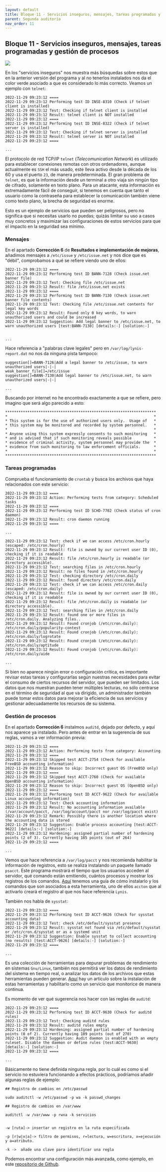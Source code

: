 ```yaml
---
layout: default
title: Bloque 11 - Servicios inseguros, mensajes, tareas programadas y gestión de procesos
parent: Segunda auditoría
nav_order: 11
---
```


## Bloque 11 - Servicios inseguros, mensajes, tareas programadas y gestión de procesos

<img src="https://raw.githubusercontent.com/crivmar/crivmar-lynis.github.io/main/assets/images/71.png"/>

En los "servicios inseguros" nos muestra más búsquedas sobre estos que en la anterior versión del programa y al no tenerlos instalados nos da el color verde asociado a que es considerado lo más correcto. Veamos un ejemplo con `telnet`:

~~~
2022-11-29 09:23:12 ====
2022-11-29 09:23:12 Performing test ID INSE-8310 (Check if telnet client is installed)
2022-11-29 09:23:12 Test: Checking if telnet client is installed
2022-11-29 09:23:12 Result: telnet client is NOT installed
2022-11-29 09:23:12 ====
2022-11-29 09:23:12 Performing test ID INSE-8322 (Check if telnet server is installed)
2022-11-29 09:23:12 Test: Checking if telnet server is installed
2022-11-29 09:23:12 Result: telnet server is NOT installed
2022-11-29 09:23:12 ====

...
~~~

El protocolo de red TCP/IP `telnet` (*Telecomunication Network*) es utilizado para establecer conexiones remotas con otros ordenadores, aunque actualmente es `SSH` el más usado, este lleva activo desde la década de los 60 y usa el puerto `23`, de manera predeterminada. El gran problema de `telnet`, es que la información desde un terminal a otro viaja sin ningún tipo de cifrado, solamente en texto plano. Para un atacante, esta información es extremadamente fácil de conseguir, si tenemos en cuenta que tanto el usuario como la contraseña para establecer la comunicación también viene como texto plano, la brecha de seguridad es enorme.

Esto es un ejemplo de servicios que pueden ser peligrosos, pero no significa que si necesitas usarlo no puedas; quizás limitar su uso a casos muy concretos y maximizar las configuraciones de estos servicios para que el impacto en la seguridad sea mínimo.


### Mensajes

En el apartado **Corrección 6** de **Resultados e implementación de mejoras**, añadimos mensajes a `/etc/issue` y `/etc/issue.net`  y nos dice que es "débil", comprobamos a qué se refiere viendo uno de ellos:

~~~
2022-11-29 09:23:12 ====
2022-11-29 09:23:12 Performing test ID BANN-7128 (Check issue.net banner file)
2022-11-29 09:23:12 Test: Checking file /etc/issue.net
2022-11-29 09:23:12 Result: file /etc/issue.net exists
2022-11-29 09:23:12 ====
2022-11-29 09:23:12 Performing test ID BANN-7130 (Check issue.net banner file contents)
2022-11-29 09:23:12 Test: Checking file /etc/issue.net contents for legal key words
2022-11-29 09:23:12 Result: Found only 0 key words, to warn unauthorized users and could be increased
2022-11-29 09:23:12 Suggestion: Add legal banner to /etc/issue.net, to warn unauthorized users [test:BANN-7130] [details:-] [solution:-]


...
~~~

Hace referencia a "palabras clave legales" pero en `/var/log/lynis-report.dat` no nos da ninguna pista tampoco:

~~~
suggestion[]=BANN-7126|Add a legal banner to /etc/issue, to warn unauthorized users|-|-|
weak_banner_file[]=/etc/issue
suggestion[]=BANN-7130|Add legal banner to /etc/issue.net, to warn unauthorized users|-|-|

...
~~~

Buscando por internet no he encontrado exactamente a que se refiere, pero imagino que será algo parecido a esto:

~~~
********************************************************************
*                                                                  *
* This system is for the use of authorized users only.  Usage of   *
* this system may be monitored and recorded by system personnel.   *
*                                                                  *
* Anyone using this system expressly consents to such monitoring   *
* and is advised that if such monitoring reveals possible          *
* evidence of criminal activity, system personnel may provide the  *
* evidence from such monitoring to law enforcement officials.      *
*                                                                  *
********************************************************************

~~~


### Tareas programadas

Comprueba el funcionamiento de `crontab` y busca los archivos que haya relacionados con este servicio:

~~~
2022-11-29 09:23:12 ====
2022-11-29 09:23:12 Action: Performing tests from category: Scheduled tasks
2022-11-29 09:23:12 ====
2022-11-29 09:23:12 Performing test ID SCHD-7702 (Check status of cron daemon)
2022-11-29 09:23:12 Result: cron daemon running
2022-11-29 09:23:12 ====

...

2022-11-29 09:23:12 Test: check if we can access /etc/cron.hourly (escaped: /etc/cron.hourly)
2022-11-29 09:23:12 Result: file is owned by our current user ID (0), checking if it is readable
2022-11-29 09:23:12 Result: file /etc/cron.hourly is readable (or directory accessible).
2022-11-29 09:23:12 Test: searching files in /etc/cron.hourly
2022-11-29 09:23:12 Result: no files found in /etc/cron.hourly
2022-11-29 09:23:12 Test: checking directory /etc/cron.daily
2022-11-29 09:23:12 Result: found directory /etc/cron.daily
2022-11-29 09:23:12 Test: check if we can access /etc/cron.daily (escaped: /etc/cron.daily)
2022-11-29 09:23:12 Result: file is owned by our current user ID (0), checking if it is readable
2022-11-29 09:23:12 Result: file /etc/cron.daily is readable (or directory accessible).
2022-11-29 09:23:12 Test: searching files in /etc/cron.daily
2022-11-29 09:23:12 Result: found one or more files in /etc/cron.daily. Analyzing files..
2022-11-29 09:23:12 Result: Found cronjob (/etc/cron.daily): /etc/cron.daily/popularity-contest
2022-11-29 09:23:12 Result: Found cronjob (/etc/cron.daily): /etc/cron.daily/logrotate
2022-11-29 09:23:12 Result: Found cronjob (/etc/cron.daily): /etc/cron.daily/aptitude
2022-11-29 09:23:12 Result: Found cronjob (/etc/cron.daily): /etc/cron.daily/aide

...
~~~

Si bien no aparece ningún error o configuración crítica, es importante revisar estas tareas y configurarlas según nuestras necesidades para evitar el consumo de ciertos recursos del servidor, que pueden ser limitados. Los datos que nos muestran pueden tener múltiples lecturas, no sólo centrarse en el término de seguridad al que va dirigido, un administrador también puede tomar estos datos para mejorar la eficiencia de sus servicios y gestionar adecuadamente los recursos de su sistema.


### Gestión de procesos

En el apartado **Corrección 6** instalmos `auditd`, dejado por defecto, y aquí nos aparece ya instalado. Pero antes de entrar en la sugerencia de sus reglas, vamos a ver información previa:

~~~
2022-11-29 09:23:12 ====
2022-11-29 09:23:12 Action: Performing tests from category: Accounting
2022-11-29 09:23:12 ====
2022-11-29 09:23:12 Skipped test ACCT-2754 (Check for available FreeBSD accounting information)
2022-11-29 09:23:12 Reason to skip: Incorrect guest OS (FreeBSD only)
2022-11-29 09:23:12 ====
2022-11-29 09:23:12 Skipped test ACCT-2760 (Check for available OpenBSD accounting information)
2022-11-29 09:23:12 Reason to skip: Incorrect guest OS (OpenBSD only)
2022-11-29 09:23:12 ====
2022-11-29 09:23:12 Performing test ID ACCT-9622 (Check for available Linux accounting information)
2022-11-29 09:23:12 Test: Check accounting information
2022-11-29 09:23:12 Result: No accounting information available (/var/account/pacct, /var/log/account/pacct nor /var/log/pacct exist)
2022-11-29 09:23:12 Remark: Possibly there is another location where the accounting data is stored
2022-11-29 09:23:12 Suggestion: Enable process accounting [test:ACCT-9622] [details:-] [solution:-]
2022-11-29 09:23:12 Hardening: assigned partial number of hardening points (2 of 3). Currently having 185 points (out of 264)
2022-11-29 09:23:12 ====

...
~~~

Vemos que hace referencia a `/var/log/pacct` y nos recomienda habilitar la información de registros, esto se realiza instalando un paquete llamado `psacct`. 
Este programa mostrará el tiempo que los usuarios acceden al servidor, qué comando están emitiendo, cuántos procesos y mostrar los registros de los comandos. [Aquí](https://webhostinggeeks.com/howto/how-to-setup-psacct-or-acct-monitor-user-activity-in-linux/) tenemos una guía de cómo instalarlo y los comandos que son asociados a esta herramienta, uno de ellos `accton` que al activarlo creará el registro al que nos hace referencia `Lynis`.

También nos habla de `sysstat`:

~~~
2022-11-29 09:23:12 ====
2022-11-29 09:23:12 Performing test ID ACCT-9626 (Check for sysstat accounting data)
2022-11-29 09:23:12 Test: check /etc/default/sysstat presence
2022-11-29 09:23:12 Result: sysstat not found via /etc/default/sysstat or /etc/cron.d/sysstat or as a systemd unit
2022-11-29 09:23:12 Suggestion: Enable sysstat to collect accounting (no results) [test:ACCT-9626] [details:-] [solution:-]
2022-11-29 09:23:12 ====

...
~~~

Es una colección de herramientas para depurar problemas de rendimiento en sistemas `Gnu/Linux`, también nos permitirá ver los datos de rendimiento del sistema en tiempo real, o analizar los datos de los archivos que estas herramientas pueden generar. [Aquí](https://www.sysadmit.com/2017/02/linux-sysstat-monitorizacion.html) hay un artículo sobre la instalación de estas herramientas y habilitarlo como un servicio que monitorice de manera continua.

Es momento de ver qué sugerencia nos hacer con las reglas de `auditd`:

~~~
2022-11-29 09:23:12 ====
2022-11-29 09:23:12 Performing test ID ACCT-9630 (Check for auditd rules)
2022-11-29 09:23:12 Test: Checking auditd rules
2022-11-29 09:23:12 Result: auditd rules empty
2022-11-29 09:23:12 Hardening: assigned partial number of hardening points (0 of 2). Currently having 189 points (out of 270)
2022-11-29 09:23:12 Suggestion: Audit daemon is enabled with an empty ruleset. Disable the daemon or define rules [test:ACCT-9630] [details:-] [solution:-]
2022-11-29 09:23:12 ====

...
~~~

Básicamente no tiene definida ninguna regla, por lo cuál es como si el servicio no estuviera funcionando a efectos prácticos, podríamos añadir algunas reglas de ejemplo:

~~~
## Registro de cambios en /etc/passwd

sudo auditctl -w /etc/passwd -p wa -k passwd_changes

## Registro de cambios en /var/www 

auditctl -w /var/www -p rwxa -k servicios


-w [ruta]-> insertar un registro en la ruta especificada

-p [r|w|x|a]-> filtro de permisos, r=lectura, w=escritura, x=ejecución y a=atributo.

-k ->  añade una clave para identificar una regla

~~~

Podemos encontrar una configuración más avanzada, como ejemplo, en este [repositorio de Github](https://gist.github.com/Neo23x0/9fe88c0c5979e017a389b90fd19ddfee).